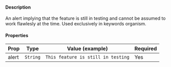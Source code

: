 #### Description

An alert implying that the feature is still in testing and cannot be assumed to work flawlesly at the time. Used exclusively in keywords organism.

#### Properties

| Prop  | Type     | Value (example)                    | Required |
| ----- | -------- | ---------------------------------- | -------- |
| alert | `String` | `This feature is still in testing` | Yes      |

